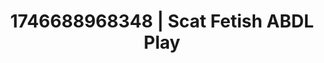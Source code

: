---
categories:
- Erotic tension tease
- Dirty inner voice
- Flushed cheeks
- AI-generated
- Obedience kink
- Naughty librarian
- ASMR
- Cosplay
image: /assets/images/1746688968348.jpg
layout: post
seo:
  description: Featured content with artistic ABDL Play, Scat Fetish. HD images available.
  keywords: ABDL Play, Scat Fetish
  og_image: /assets/images/1746688968348.jpg
  schema_type: VisualArtwork
tags:
- ABDL Play
- Scat Fetish
- '#1746688968348'
title: 1746688968348 | Scat Fetish ABDL Play
---